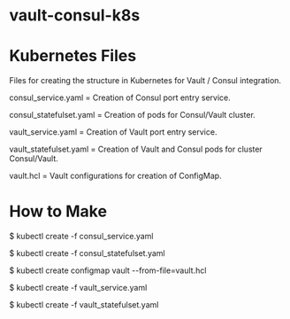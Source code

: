 # vault-consul-k8s

# Kubernetes Files

Files for creating the structure in Kubernetes for Vault / Consul integration.

consul_service.yaml = Creation of Consul port entry service.

consul_statefulset.yaml = Creation of pods for Consul/Vault cluster.

vault_service.yaml = Creation of Vault port entry service.

vault_statefulset.yaml = Creation of Vault and Consul pods for cluster Consul/Vault.

vault.hcl = Vault configurations for creation of ConfigMap.

# How to Make

$ kubectl create -f consul_service.yaml

$ kubectl create -f consul_statefulset.yaml

$ kubectl create configmap vault --from-file=vault.hcl

$ kubectl create -f vault_service.yaml

$ kubectl create -f vault_statefulset.yaml